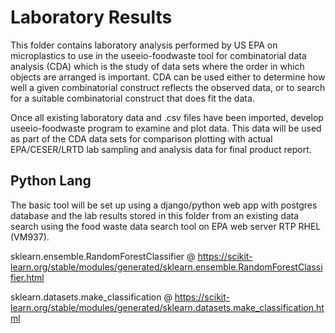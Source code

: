 # Laboratory Results

This folder contains laboratory analysis performed by US EPA on microplastics to use in the useeio-foodwaste tool for combinatorial data analysis (CDA) which is the study of data sets where the order in which objects are arranged is important. CDA can be used either to determine how well a given combinatorial construct reflects the observed data, or to search for a suitable combinatorial construct that does fit the data.

Once all existing laboratory data and .csv files have been imported, develop useeio-foodwaste program to examine and plot data. This data will be used as part of the CDA data sets for comparison plotting with actual EPA/CESER/LRTD lab sampling and analysis data for final product report.

## Python Lang

The basic tool will be set up using a django/python web app with postgres database and the lab results stored in this folder from an existing data search using the food waste data search tool on EPA web server RTP RHEL (VM937).

sklearn.ensemble.RandomForestClassifier @ <https://scikit-learn.org/stable/modules/generated/sklearn.ensemble.RandomForestClassifier.html>

sklearn.datasets.make_classification @ <https://scikit-learn.org/stable/modules/generated/sklearn.datasets.make_classification.html>
